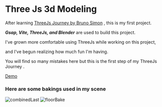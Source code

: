 
# Three Js 3d Modeling

<p>After learning <a href='https://threejs-journey.com/'>ThreeJs Journey by Bruno Simon</a> , this is my first project.</p>
<p><b><i>Gsap, Vite, ThreeJs, and Blender</i></b> are used to build this project.
<p>I've grown more comfortable using ThreeJs while working on this project,</p>           
<p>and I've begun realizing how much fun I'm having.</p> 
<p>You will find so many mistakes here but this is the first step of my ThreeJs Journey .</p>
<a href='http://room-theta.vercel.app/'>Demo</a>

<h3 >Here are some bakings used in my scene</h3>

![combinedLast](https://user-images.githubusercontent.com/84236263/206922633-92e79db4-4156-4c99-bc48-9e7599bb0828.jpg)
![floorBake](https://user-images.githubusercontent.com/84236263/206922648-a1176ea0-b423-4308-9fca-18ae10dc08a3.jpg)





